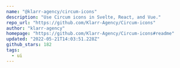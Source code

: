 ```yaml
---
name: "@klarr-agency/circum-icons"
description: "Use Circum icons in Svelte, React, and Vue."
repo_url: "https://github.com/Klarr-Agency/Circum-icons"
author: "klarr-agency"
homepage: "https://github.com/Klarr-Agency/Circum-icons#readme"
updated: "2022-05-21T14:03:51.228Z"
github_stars: 182
tags: 
  - ui
---
```

